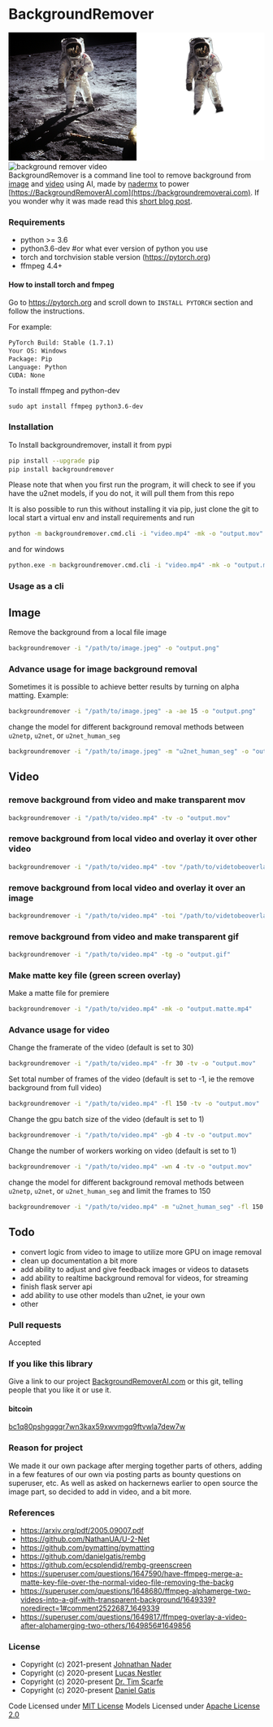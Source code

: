 # BackgroundRemover
![Background Remover](https://raw.githubusercontent.com/nadermx/backgroundremover/main/examplefiles/backgroundremoverexample.png)
<img alt="background remover video" src="https://raw.githubusercontent.com/nadermx/backgroundremover/main/examplefiles/backgroundremoverprocessed.gif" height="200" /><br>
BackgroundRemover is a command line tool to remove background from [image](https://github.com/nadermx/backgroundremover#image) and [video](https://github.com/nadermx/backgroundremover#video) using AI, made by [nadermx](https://john.nader.mx) to power [https://BackgroundRemoverAI.com](https://backgroundremoverai.com). If you wonder why it was made read this [short blog post](https://johnathannader.com/my-first-open-source-project/).<br>


### Requirements

* python >= 3.6
* python3.6-dev #or what ever version of python you use
* torch and torchvision stable version (https://pytorch.org)
* ffmpeg 4.4+

#### How to install torch and fmpeg

Go to https://pytorch.org and scroll down to `INSTALL PYTORCH` section and follow the instructions.

For example:

```
PyTorch Build: Stable (1.7.1)
Your OS: Windows
Package: Pip
Language: Python
CUDA: None
```

To install ffmpeg and python-dev

```
sudo apt install ffmpeg python3.6-dev
```

### Installation
To Install backgroundremover, install it from pypi

```bash
pip install --upgrade pip
pip install backgroundremover
```
Please note that when you first run the program, it will check to see if you have the u2net models, if you do not, it will pull them from this repo

It is also possible to run this without installing it via pip, just clone the git to local start a virtual env and install requirements and run
```bash
python -m backgroundremover.cmd.cli -i "video.mp4" -mk -o "output.mov"
```
and for windows
```bash
python.exe -m backgroundremover.cmd.cli -i "video.mp4" -mk -o "output.mov"
```
### Usage as a cli
## Image

Remove the background from a local file image

```bash
backgroundremover -i "/path/to/image.jpeg" -o "output.png"
```

### Advance usage for image background removal

Sometimes it is possible to achieve better results by turning on alpha matting. Example:

```bash
backgroundremover -i "/path/to/image.jpeg" -a -ae 15 -o "output.png"
```
change the model for different background removal methods between `u2netp`, `u2net`, or `u2net_human_seg`
```bash
backgroundremover -i "/path/to/image.jpeg" -m "u2net_human_seg" -o "output.png"
```
## Video

### remove background from video and make transparent mov

```bash
backgroundremover -i "/path/to/video.mp4" -tv -o "output.mov"
```
### remove background from local video and overlay it over other video
```bash
backgroundremover -i "/path/to/video.mp4" -tov "/path/to/videtobeoverlayed.mp4" -o "output.mov"
```
### remove background from local video and overlay it over an image
```bash
backgroundremover -i "/path/to/video.mp4" -toi "/path/to/videtobeoverlayed.mp4" -o "output.mov"
```

### remove background from video and make transparent gif


```bash
backgroundremover -i "/path/to/video.mp4" -tg -o "output.gif"
```
### Make matte key file (green screen overlay)

Make a matte file for premiere

```bash
backgroundremover -i "/path/to/video.mp4" -mk -o "output.matte.mp4"
```

### Advance usage for video

Change the framerate of the video (default is set to 30)

```bash
backgroundremover -i "/path/to/video.mp4" -fr 30 -tv -o "output.mov"
```

Set total number of frames of the video (default is set to -1, ie the remove background from full video)

```bash
backgroundremover -i "/path/to/video.mp4" -fl 150 -tv -o "output.mov"
```

Change the gpu batch size of the video (default is set to 1)

```bash
backgroundremover -i "/path/to/video.mp4" -gb 4 -tv -o "output.mov"
```

Change the number of workers working on video (default is set to 1)

```bash
backgroundremover -i "/path/to/video.mp4" -wn 4 -tv -o "output.mov"
```
change the model for different background removal methods between `u2netp`, `u2net`, or `u2net_human_seg` and limit the frames to 150
```bash
backgroundremover -i "/path/to/video.mp4" -m "u2net_human_seg" -fl 150 -tv -o "output.mov"
```

## Todo

- convert logic from video to image to utilize more GPU on image removal
- clean up documentation a bit more
- add ability to adjust and give feedback images or videos to datasets
- add ability to realtime background removal for videos, for streaming
- finish flask server api
- add ability to use other models than u2net, ie your own
- other

### Pull requests

Accepted

### If you like this library

Give a link to our project [BackgroundRemoverAI.com](https://backgroundremoverai.com) or this git, telling people that you like it or use it.
#### bitcoin
<a href="bitcoin:BC1Q80PSHGQGQR7WN3KAX59XWVMGQ9FTVWLA7DEW7W?label=backgroundremover&message=BackgroundRemover">bc1q80pshgqgqr7wn3kax59xwvmgq9ftvwla7dew7w</a>



### Reason for project

We made it our own package after merging together parts of others, adding in a few features of our own via posting parts as bounty questions on superuser, etc.  As well as asked on hackernews earlier to open source the image part, so decided to add in video, and a bit more.



### References

- https://arxiv.org/pdf/2005.09007.pdf
- https://github.com/NathanUA/U-2-Net
- https://github.com/pymatting/pymatting
- https://github.com/danielgatis/rembg
- https://github.com/ecsplendid/rembg-greenscreen
- https://superuser.com/questions/1647590/have-ffmpeg-merge-a-matte-key-file-over-the-normal-video-file-removing-the-backg
- https://superuser.com/questions/1648680/ffmpeg-alphamerge-two-videos-into-a-gif-with-transparent-background/1649339?noredirect=1#comment2522687_1649339
- https://superuser.com/questions/1649817/ffmpeg-overlay-a-video-after-alphamerging-two-others/1649856#1649856

### License

- Copyright (c) 2021-present [Johnathan Nader](https://github.com/nadermx)
- Copyright (c) 2020-present [Lucas Nestler](https://github.com/ClashLuke)
- Copyright (c) 2020-present [Dr. Tim Scarfe](https://github.com/ecsplendid)
- Copyright (c) 2020-present [Daniel Gatis](https://github.com/danielgatis)

Code Licensed under [MIT License](./LICENSE.txt)
Models Licensed under [Apache License 2.0](./models/license)
